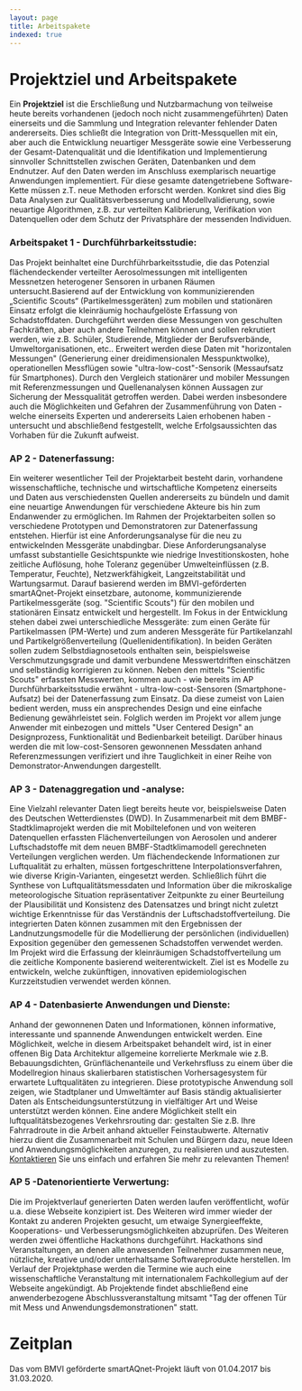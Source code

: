 ```yaml
---
layout: page
title: Arbeitspakete
indexed: true
---
```


Projektziel und Arbeitspakete
=============================

Ein **Projektziel** ist die Erschließung und Nutzbarmachung von teilweise heute
bereits vorhandenen (jedoch noch nicht zusammengeführten) Daten einerseits und
die Sammlung und Integration relevanter fehlender Daten andererseits. Dies
schließt die Integration von Dritt-Messquellen mit ein, aber auch die
Entwicklung neuartiger Messgeräte sowie eine Verbesserung der
Gesamt-Datenqualität und die Identifikation und Implementierung sinnvoller
Schnittstellen zwischen Geräten, Datenbanken und dem Endnutzer. Auf den Daten
werden im Anschluss exemplarisch neuartige Anwendungen implementiert. Für diese
gesamte datengetriebene Software-Kette müssen z.T. neue Methoden erforscht
werden. Konkret sind dies Big Data Analysen zur Qualitätsverbesserung und
Modellvalidierung, sowie neuartige Algorithmen, z.B. zur verteilten
Kalibrierung, Verifikation von Datenquellen oder dem Schutz der Privatsphäre der
messenden Individuen.  

### Arbeitspaket 1 - Durchführbarkeitsstudie:
Das Projekt beinhaltet eine Durchführbarkeitsstudie, die das Potenzial
flächendeckender verteilter Aerosolmessungen mit intelligenten Messnetzen
heterogener Sensoren in urbanen Räumen untersucht.Basierend auf der Entwicklung
von kommunizierenden „Scientific Scouts“ (Partikelmessgeräten) zum mobilen und
stationären Einsatz erfolgt die kleinräumig hochaufgelöste Erfassung von
Schadstoffdaten. Durchgeführt werden diese Messungen von geschulten Fachkräften,
aber auch andere Teilnehmen können und sollen rekrutiert werden, wie z.B.
Schüler, Studierende, Mitglieder der Berufsverbände, Umweltorganisationen, etc..
Erweitert werden diese Daten mit "horizontalen Messungen" (Generierung einer
dreidimensionalen Messpunktwolke), operationellen Messflügen sowie
"ultra-low-cost"-Sensorik (Messaufsatz für Smartphones). Durch den Vergleich
stationärer und mobiler Messungen mit Referenzmessungen und Quellenanalysen
können Aussagen zur Sicherung der Messqualität getroffen werden. Dabei werden
insbesondere auch die Möglichkeiten und Gefahren der Zusammenführung von Daten -
welche einerseits Experten und andererseits Laien erhobenen haben - untersucht
und abschließend festgestellt, welche Erfolgsaussichten das Vorhaben für die
Zukunft aufweist. 

  
### AP 2 - Datenerfassung:
Ein weiterer wesentlicher Teil der Projektarbeit besteht darin, vorhandene
wissenschaftliche, technische und wirtschaftliche Kompetenz einerseits und Daten
aus verschiedensten Quellen andererseits zu bündeln und damit eine neuartige
Anwendungen für verschiedene Akteure bis hin zum Endanwender zu ermöglichen. Im
Rahmen der Projektarbeiten sollen so verschiedene Prototypen und Demonstratoren
zur Datenerfassung entstehen. Hierfür ist eine Anforderungsanalyse für die neu
zu entwickelnden Messgeräte unabdingbar. Diese Anforderungsanalyse umfasst
substantielle Gesichtspunkte wie niedrige Investitionskosten, hohe zeitliche
Auflösung, hohe Toleranz gegenüber Umwelteinflüssen (z.B. Temperatur, Feuchte),
Netzwerkfähigkeit, Langzeitstabilität und Wartungsarmut. Darauf basierend werden
im BMVI-geförderten smartAQnet-Projekt einsetzbare, autonome, kommunizierende
Partikelmessgeräte (sog. "Scientific Scouts") für den mobilen und stationären
Einsatz entwickelt und hergestellt. Im Fokus in der Entwicklung stehen dabei
zwei unterschiedliche Messgeräte: zum einen Geräte für Partikelmassen (PM-Werte)
und zum anderen Messgeräte für Partikelanzahl und Partikelgrößenverteilung
(Quellenidentifikation). In beiden Geräten sollen zudem Selbstdiagnosetools
enthalten sein, beispielsweise Verschmutzungsgrade und damit verbundene
Messwertdriften einschätzen und selbständig korrigieren zu können. Neben den
mittels "Scientific Scouts" erfassten Messwerten, kommen auch - wie bereits im
AP Durchführbarkeitsstudie erwähnt - ultra-low-cost-Sensoren
(Smartphone-Aufsatz) bei der Datenerfassung zum Einsatz. Da diese zumeist von
Laien bedient werden, muss ein ansprechendes Design und eine einfache Bedienung
gewährleistet sein. Folglich werden im Projekt vor allem junge Anwender mit
einbezogen und mittels "User Centered Design" an Designprozess, Funktionalität
und Bedienbarkeit beteiligt. Darüber hinaus werden die mit low-cost-Sensoren
gewonnenen Messdaten anhand Referenzmessungen verifiziert und ihre Tauglichkeit
in einer Reihe von Demonstrator-Anwendungen dargestellt.

### AP 3 - Datenaggregation und -analyse:
Eine Vielzahl relevanter Daten liegt bereits heute vor, beispielsweise Daten des
Deutschen Wetterdienstes (DWD). In Zusammenarbeit mit dem BMBF-Stadtklimaprojekt
werden die mit Mobiltelefonen und von weiteren Datenquellen erfassten
Flächenverteilungen von Aerosolen und anderer Luftschadstoffe mit dem neuen
BMBF-Stadtklimamodell gerechneten Verteilungen verglichen werden. Um
flächendeckende Informationen zur Luftqualität zu erhalten, müssen
fortgeschrittene Interpolationsverfahren, wie diverse Krigin-Varianten,
eingesetzt werden. Schließlich führt die Synthese von Luftqualitätsmessdaten und
Information über die mikroskalige meteorologische Situation repräsentativer
Zeitpunkte zu einer Beurteilung der Plausibilität und Konsistenz des Datensatzes
und bringt nicht zuletzt wichtige Erkenntnisse für das Verständnis der
Luftschadstoffverteilung. Die integrierten Daten können zusammen mit den
Ergebnissen der Landnutzungsmodelle für die Modellierung der persönlichen
(individuellen) Exposition gegenüber den gemessenen Schadstoffen verwendet
werden. Im Projekt wird die Erfassung der kleinräumigen Schadstoffverteilung um
die zeitliche Komponente basierend weiterentwickelt. Ziel ist es Modelle zu
entwickeln, welche zukünftigen, innovativen epidemiologischen Kurzzeitstudien
verwendet werden können.

### AP 4 - Datenbasierte Anwendungen und Dienste:
Anhand der gewonnenen Daten und Informationen, können informative, interessante
und spannende Anwendungen entwickelt werden. Eine Möglichkeit, welche in diesem
Arbeitspaket behandelt wird, ist in einer offenen Big Data Architektur
allgemeine korrelierte Merkmale wie z.B. Bebauungsdichten, Grünflächenanteile
und Verkehrsfluss zu einem über die Modellregion hinaus skalierbaren
statistischen Vorhersagesystem für erwartete Luftqualitäten zu integrieren.
Diese prototypische Anwendung soll zeigen, wie Stadtplaner und Umweltämter auf
Basis ständig aktualisierter Daten als Entscheidungsunterstützung in
vielfältiger Art und Weise unterstützt werden können. Eine andere Möglichkeit
stellt ein luftqualitätsbezogenes Verkehrsrouting dar: gestalten Sie z.B. Ihre
Fahrradroute in die Arbeit anhand aktueller Feinstaubwerte. Alternativ hierzu
dient die Zusammenarbeit mit Schulen und Bürgern dazu, neue Ideen und
Anwendungsmöglichkeiten anzuregen, zu realisieren und auszutesten.
[Kontaktieren](/KONTAKT/) Sie uns einfach und erfahren Sie mehr zu relevanten
Themen!  

### AP 5 -Datenorientierte Verwertung:
Die im Projektverlauf generierten Daten werden laufen veröffentlicht, wofür u.a.
diese Webseite konzipiert ist. Des Weiteren wird immer wieder der Kontakt zu
anderen Projekten gesucht, um etwaige Synergieeffekte, Kooperations- und
Verbesserungsmöglichkeiten abzuprüfen. Des Weiteren werden zwei öffentliche
Hackathons durchgeführt. Hackathons sind Veranstaltungen, an denen alle
anwesenden Teilnehmer zusammen neue, nützliche, kreative und/oder unterhaltsame
Softwareprodukte herstellen. Im Verlauf der Projektphase werden die Termine wie
auch eine wissenschaftliche Veranstaltung mit internationalem Fachkollegium auf
der Webseite angekündigt. Ab Projektende findet abschließend eine
anwenderbezogene Abschlussveranstaltung mitsamt "Tag der offenen Tür mit Mess
und Anwendungsdemonstrationen" statt.   

Zeitplan
========

Das vom BMVI geförderte smartAQnet-Projekt läuft von 01.04.2017 bis 31.03.2020.